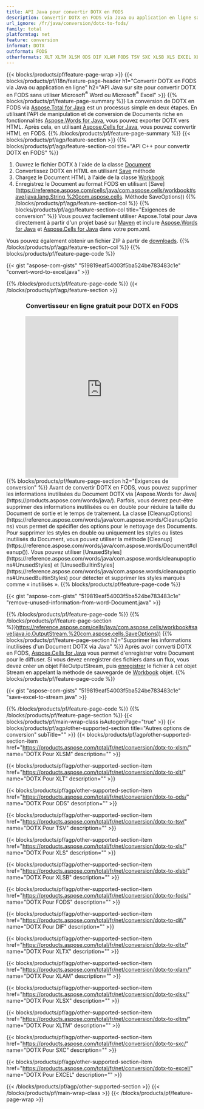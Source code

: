 ```yaml
---
title: API Java pour convertir DOTX en FODS
description: Convertir DOTX en FODS via Java ou application en ligne sans utiliser Microsoft Word ou Microsoft Excel ou en ligne. Testez rapidement le convertisseur en ligne POT vers CSV gratuit avant d'intégrer le code. ou avec le convertisseur en ligne gratuit
url_ignore: /fr/java/conversion/dotx-to-fods/
family: total
platformtag: net
feature: conversion
informat: DOTX
outformat: FODS
otherformats: XLT XLTM XLSM ODS DIF XLAM FODS TSV SXC XLSB XLS EXCEL XLTX XLSX
---
```

{{< blocks/products/pf/feature-page-wrap >}}
{{< blocks/products/pf/i18n/feature-page-header h1="Convertir DOTX en FODS via Java ou application en ligne" h2="API Java sur site pour convertir DOTX en FODS sans utiliser Microsoft<sup>&reg;</sup> Word ou Microsoft<sup>&reg;</sup> Excel" >}}
{{% blocks/products/pf/feature-page-summary %}}
La conversion de DOTX en FODS via [Aspose.Total for Java](https://products.aspose.com/total/java/) est un processus simple en deux étapes. En utilisant l'API de manipulation et de conversion de Documents riche en fonctionnalités [Aspose.Words for Java](https://products.aspose.com/words/java/), vous pouvez exporter DOTX vers HTML. Après cela, en utilisant [Aspose.Cells for Java](https://products.aspose.com/cells/java/), vous pouvez convertir HTML en FODS.
{{% /blocks/products/pf/feature-page-summary  %}}
{{< blocks/products/pf/agp/feature-section >}}
{{% blocks/products/pf/agp/feature-section-col title="API C++ pour convertir DOTX en FODS" %}}
1. Ouvrez le fichier DOTX à l'aide de la classe [Document](https://reference.aspose.com/words/java/com.aspose.words/Document)
2. Convertissez DOTX en HTML en utilisant [Save](https://reference.aspose.com/words/java/com.aspose.words/Document#save(java.lang.String,com.aspose.words.SaveOptions) ) méthode
3. Chargez le Document HTML à l'aide de la classe [Workbook](https://reference.aspose.com/cells/java/com.aspose.cells/Workbook)
4. Enregistrez le Document au format FODS en utilisant [Save](https://reference.aspose.com/cells/java/com.aspose.cells/workbook#save(java.lang.String,%20com.aspose.cells. Méthode SaveOptions))
{{% /blocks/products/pf/agp/feature-section-col %}}
{{% blocks/products/pf/agp/feature-section-col title="Exigences de conversion" %}}
Vous pouvez facilement utiliser Aspose.Total pour Java directement à partir d'un projet basé sur [Maven](https://releases.aspose.com/total/java/) et inclure [Aspose.Words for Java](https://dotxs.aspose.com/words/java/installation/) et [Aspose.Cells for Java](https://dotxs.aspose.com/cells/java/installation/) dans votre pom.xml.

Vous pouvez également obtenir un fichier ZIP à partir de [downloads](https://releases.aspose.com/total/java).
{{% /blocks/products/pf/agp/feature-section-col %}}
{{% blocks/products/pf/feature-page-code %}}

{{< gist "aspose-com-gists" "519819eaf54003f5ba524be783483c1e" "convert-word-to-excel.java" >}}


{{% /blocks/products/pf/feature-page-code %}}
{{< /blocks/products/pf/agp/feature-section >}}
<div class="container-fluid agp-content bg-white aboutfile box-1 vh100 section nopbtm">
<div class=container>
<div class=row>
<div class="demobox tc col-md-12 padding-0" align="center">

<h3>Convertisseur en ligne gratuit pour DOTX en FODS</h3>

<iframe style="border: none; height: 426px;" scrolling="no" src="https://total-conversion-app-65z5r2lp.qa.k8s.dynabic.com/?to=fods&from=dotx" id="child-iframe" width="80%"></iframe>

</div></div>
</div></div>
{{% blocks/products/pf/feature-page-section  h2="Exigences de conversion" %}}
Avant de convertir DOTX en FODS, vous pouvez supprimer les informations inutilisées du Document DOTX via [Aspose.Words for Java](https://products.aspose.com/words/java/). Parfois, vous devrez peut-être supprimer des informations inutilisées ou en double pour réduire la taille du Document de sortie et le temps de traitement. La classe [CleanupOptions](https://reference.aspose.com/words/java/com.aspose.words/CleanupOptions) vous permet de spécifier des options pour le nettoyage des Documents. Pour supprimer les styles en double ou uniquement les styles ou listes inutilisés du Document, vous pouvez utiliser la méthode [Cleanup](https://reference.aspose.com/words/java/com.aspose.words/Document#cleanup()). Vous pouvez utiliser [UnusedStyles](https://reference.aspose.com/words/java/com.aspose.words/cleanupoptions#UnusedStyles) et [UnusedBuiltinStyles](https://reference.aspose.com/words/java/com.aspose.words/cleanupoptions#UnusedBuiltinStyles) pour détecter et supprimer les styles marqués comme « inutilisés ».  
{{% blocks/products/pf/feature-page-code %}}

{{< gist "aspose-com-gists" "519819eaf54003f5ba524be783483c1e" "remove-unused-information-from-word-Document.java" >}}

{{% /blocks/products/pf/feature-page-code  %}}
{{% /blocks/products/pf/feature-page-section %}}https://reference.aspose.com/cells/java/com.aspose.cells/workbook#save(java.io.OutputStream.%20com.aspose.cells.SaveOptions))
{{% blocks/products/pf/feature-page-section  h2="Supprimer les informations inutilisées d'un Document DOTX via Java" %}}
Après avoir converti DOTX en FODS, [Aspose.Cells for Java](https://products.aspose.com/cells/java/) vous permet d'enregistrer votre Document pour le diffuser. Si vous devez enregistrer des fichiers dans un flux, vous devez créer un objet FileOutputStream, puis [enregistrer](https://reference.aspose.com/cells/java/com.aspose.cells/workbook#save(java.io.OutputStream.%20com.aspose.cells.SaveOptions)) le fichier à cet objet Stream en appelant la méthode de sauvegarde de [Workbook](https://reference.aspose.com/cells/java/com.aspose.cells/Workbook) objet. 
{{% blocks/products/pf/feature-page-code %}}

{{< gist "aspose-com-gists" "519819eaf54003f5ba524be783483c1e" "save-excel-to-stream.java" >}}

{{% /blocks/products/pf/feature-page-code  %}}
{{% /blocks/products/pf/feature-page-section %}}
{{< blocks/products/pf/main-wrap-class isAutogenPage="true" >}}
{{< blocks/products/pf/agp/other-supported-section title="Autres options de conversion" subTitle="" >}}
{{< blocks/products/pf/agp/other-supported-section-item href="https://products.aspose.com/total/fr/net/conversion/dotx-to-xlsm/" name="DOTX Pour XLSM" description="" >}}

{{< blocks/products/pf/agp/other-supported-section-item href="https://products.aspose.com/total/fr/net/conversion/dotx-to-xlt/" name="DOTX Pour XLT" description="" >}}

{{< blocks/products/pf/agp/other-supported-section-item href="https://products.aspose.com/total/fr/net/conversion/dotx-to-ods/" name="DOTX Pour ODS" description="" >}}

{{< blocks/products/pf/agp/other-supported-section-item href="https://products.aspose.com/total/fr/net/conversion/dotx-to-tsv/" name="DOTX Pour TSV" description="" >}}

{{< blocks/products/pf/agp/other-supported-section-item href="https://products.aspose.com/total/fr/net/conversion/dotx-to-xls/" name="DOTX Pour XLS" description="" >}}

{{< blocks/products/pf/agp/other-supported-section-item href="https://products.aspose.com/total/fr/net/conversion/dotx-to-xlsb/" name="DOTX Pour XLSB" description="" >}}

{{< blocks/products/pf/agp/other-supported-section-item href="https://products.aspose.com/total/fr/net/conversion/dotx-to-fods/" name="DOTX Pour FODS" description="" >}}

{{< blocks/products/pf/agp/other-supported-section-item href="https://products.aspose.com/total/fr/net/conversion/dotx-to-dif/" name="DOTX Pour DIF" description="" >}}

{{< blocks/products/pf/agp/other-supported-section-item href="https://products.aspose.com/total/fr/net/conversion/dotx-to-xltx/" name="DOTX Pour XLTX" description="" >}}

{{< blocks/products/pf/agp/other-supported-section-item href="https://products.aspose.com/total/fr/net/conversion/dotx-to-xlam/" name="DOTX Pour XLAM" description="" >}}

{{< blocks/products/pf/agp/other-supported-section-item href="https://products.aspose.com/total/fr/net/conversion/dotx-to-xlsx/" name="DOTX Pour XLSX" description="" >}}

{{< blocks/products/pf/agp/other-supported-section-item href="https://products.aspose.com/total/fr/net/conversion/dotx-to-xltm/" name="DOTX Pour XLTM" description="" >}}

{{< blocks/products/pf/agp/other-supported-section-item href="https://products.aspose.com/total/fr/net/conversion/dotx-to-sxc/" name="DOTX Pour SXC" description="" >}}

{{< blocks/products/pf/agp/other-supported-section-item href="https://products.aspose.com/total/fr/net/conversion/dotx-to-excel/" name="DOTX Pour EXCEL" description="" >}}


{{< /blocks/products/pf/agp/other-supported-section >}}
{{< /blocks/products/pf/main-wrap-class >}}
{{< /blocks/products/pf/feature-page-wrap >}}